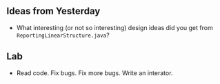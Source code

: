 Ideas from Yesterday
--------------------

* What interesting (or not so interesting) design ideas did you get
  from `ReportingLinearStructure.java`?

Lab
---

* Read code.  Fix bugs.  Fix more bugs.  Write an interator.
